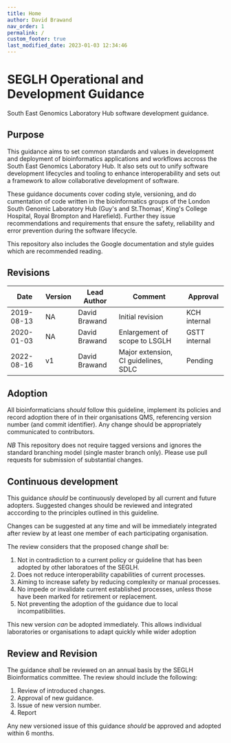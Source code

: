```yaml
---
title: Home
author: David Brawand
nav_order: 1
permalink: /
custom_footer: true
last_modified_date: 2023-01-03 12:34:46
---
```

# SEGLH Operational and Development Guidance

South East Genomics Laboratory Hub software development guidance.

## Purpose
This guidance aims to set common standards and values in development and deployment of bioinformatics applications and 
workflows accross the South East Genomics Laboratory Hub. It also sets out to unify software development lifecycles and 
tooling to enhance interoperability and sets out a framework to allow collaborative development of software.

These guidance documents cover coding style, versioning, and do
cumentation of code written in the bioinformatics groups 
of the London South Genomic Laboratory Hub (Guy's and St.Thomas', King's College Hospital, Royal Brompton and 
Harefield). Further they issue recommendations and requirements that ensure the safety, reliability and error 
prevention during the software lifecycle.

This repository also includes the Google documentation and style guides which are recommended reading.


## Revisions

| Date       | Version | Lead Author       | Comment                              | Approval      |
| ---------- | ------- | ----------------- | ------------------------------------ | ------------- |
| 2019-08-13 | NA      | David Brawand     | Initial revision                     | KCH internal  |
| 2020-01-03 | NA      | David Brawand     | Enlargement of scope to LSGLH        | GSTT internal |
| 2022-08-16 | v1      | David Brawand     | Major extension, CI guidelines, SDLC | Pending       |


## Adoption
All bioinformaticians _should_ follow this guideline, implement its policies and record adoption there of in their 
organisations QMS, referencing version number (and commit identifier). Any change should be appropriately communicated 
to contributors.

*NB* This repository does not require tagged versions and ignores the standard branching model (single master branch 
only). Please use pull requests for submission of substantial changes.


## Continuous development
This guidance _should_ be continuously developed by all current and future adopters. Suggested changes should be 
reviewed and integrated acccording to the principles outlined in this guideline. 

Changes can be suggested at any time and will be immediately integrated after review by at least one member of each 
participating organisation.

The review considers that the proposed change _shall_ be:

1. Not in contradiction to a current policy or guideline that has been adopted by other laboratoes of the SEGLH.
2. Does not reduce interoperability capabilities of current processes.
3. Aiming to increase safety by reducing complexity or manual processes.
4. No impede or invalidate current established processes, unless those have been marked for retirement or replacement.
5. Not preventing the adoption of the guidance due to local incompatibilities.

This new version _can_ be adopted immediately. This allows individual laboratories or organisations to adapt quickly 
while wider adoption 

## Review and Revision
The guidance _shall_ be reviewed on an annual basis by the SEGLH Bioinformatics committee. The review should include 
the following:

1. Review of introduced changes.
2. Approval of new guidance.
3. Issue of new version number.
4. Report 

Any new versioned issue of this guidance _should_ be approved and adopted within 6 months.

